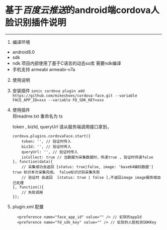 
# 基于*百度云推送*的android端cordova人脸识别插件说明

-----

1. 编译环境
  * android8.0 
  * sdk 
  * ndk 项目内部使用了基于C语言的动态so库 需要ndk编译
  * 手机支持 armeabi armeabi-v7a 

2. 使用说明
    
 1. 安装插件
    `ionic cordova plugin add https://github.com/mikeshoes/cordova-face.git --variable FACE_APP_ID=xxx --variable FD_SDK_KEY=xxx`
 2. 使用插件   
    将readme.txt 重命名为 ts
    
    token , bizId, queryUrl 请从服务端调用接口拿到，
    
    ```
    cordova.plugins.cordovaFace.start({
        token: '', // 验证时传入
        bizId: '', // 验证时传入
        queryUrl: '', // 验证时传入
        isCollect: true // 当数据为采集数据时，传递true , 验证时传递false
    }, function(data){
        // 采集成功会返回 [status: true|false, image: 'base64编码数据'] true 标识本次采集完成。 false标识识别采集失败
        // 验证时 会返回  [status: true | false ],不返回image image服务端自己处理
    }, function(){
        // 失败调用
    });

    ```
3. plugin.xml 配置

    ```
      <preference name="face_app_id" value="" /> // 虹软的appId
      <preference name="fd_sdk_key" value="" /> // 虹软的人脸检测SDKKey

    ```           
